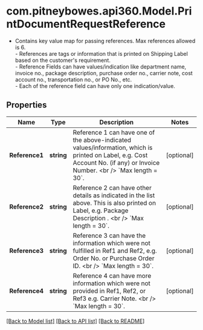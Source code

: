 # com.pitneybowes.api360.Model.PrintDocumentRequestReference
- Contains key value map for passing references. Max references allowed is 6. <br /> - References are tags or information that is printed on Shipping Label based on the customer's requirement.<br /> - Reference Fields can have values/indication like department name, invoice no., package description, purchase order no., carrier note, cost account no., transportation no., or PO No., etc. <br /> - Each of the reference field can have only one indication/value. 

## Properties

Name | Type | Description | Notes
------------ | ------------- | ------------- | -------------
**Reference1** | **string** | Reference 1 can have one of the above-indicated values/information, which is printed on Label, e.g. Cost Account No. (if any) or Invoice Number. &lt;br /&gt; &#x60;Max length &#x3D; 30&#x60;. | [optional] 
**Reference2** | **string** | Reference 2 can have other details as indicated in the list above. This is also printed on Label, e.g. Package Description . &lt;br /&gt; &#x60;Max length &#x3D; 30&#x60;. | [optional] 
**Reference3** | **string** | Reference 3 can have the information which were not fulfilled in Ref1 and Ref2, e.g. Order No. or Purchase Order ID. &lt;br /&gt; &#x60;Max length &#x3D; 30&#x60;. | [optional] 
**Reference4** | **string** | Reference 4 can have more information which were not provided in Ref1, Ref2, or Ref3 e.g. Carrier Note. &lt;br /&gt; &#x60;Max length &#x3D; 30&#x60;. | [optional] 

[[Back to Model list]](../README.md#documentation-for-models) [[Back to API list]](../README.md#documentation-for-api-endpoints) [[Back to README]](../README.md)

